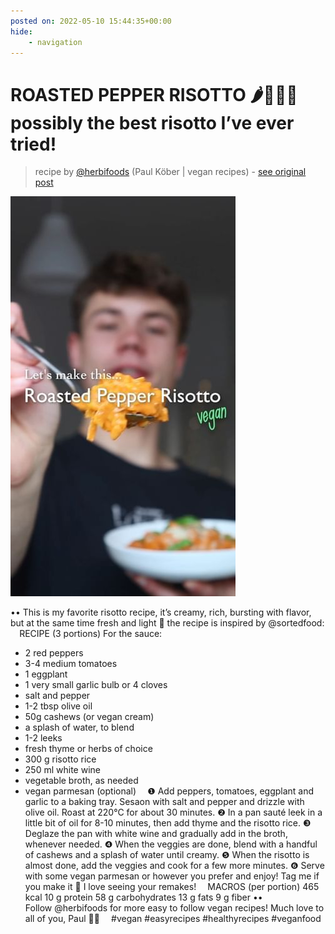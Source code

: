 ```yaml
---
posted on: 2022-05-10 15:44:35+00:00
hide:
    - navigation
---
```


# ROASTED PEPPER RISOTTO 🌶👨🏼‍🍳 possibly the best risotto I’ve ever tried! 

> recipe by [@herbifoods](https://www.instagram.com/herbifoods/) 
(Paul Köber | vegan recipes) - [see original post](https://instagram.com/p/CdYgtlPFTg-)

![](../img/herbifoods_10-05-2022_1505.png)

••
This is my favorite risotto recipe, it’s creamy, rich, bursting with flavor, but at the same time fresh and light 🤤 the recipe is inspired by @sortedfood:
⠀
RECIPE (3 portions)
For the sauce:
- 2 red peppers
- 3-4 medium tomatoes
- 1 eggplant
- 1 very small garlic bulb or 4 cloves
- salt and pepper
- 1-2 tbsp olive oil
- 50g cashews (or vegan cream)
- a splash of water, to blend
⠀
- 1-2 leeks
- fresh thyme or herbs of choice
- 300 g risotto rice
- 250 ml white wine
- vegetable broth, as needed
- vegan parmesan (optional)
⠀
❶ Add peppers, tomatoes, eggplant and garlic to a baking tray. Sesaon with salt and pepper and drizzle with olive oil. Roast at 220°C for about 30 minutes.
❷ In a pan sauté leek in a little bit of oil for 8-10 minutes, then add thyme and the risotto rice. 
❸ Deglaze the pan with white wine and gradually add in the broth, whenever needed.
❹ When the veggies are done, blend with a handful of cashews and a splash of water until creamy.
❺ When the risotto is almost done, add the veggies and cook for a few more minutes.
❻ Serve with some vegan parmesan or however you prefer and enjoy!
Tag me if you make it 💚 I love seeing your remakes!
⠀ 
MACROS (per portion)
465 kcal
10 g protein
58 g carbohydrates
13 g fats
9 g fiber
••
Follow @herbifoods for more easy to follow vegan recipes!
Much love to all of you, Paul 👋💚
⠀
\#vegan \#easyrecipes \#healthyrecipes \#veganfood 